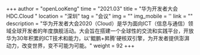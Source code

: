 +++
author = "openLooKeng"
time = "2021.03" 
title = "华为开发者大会HDC.Cloud " 
location = "深圳" 
tag = "会议"
img = "" 
img_mobile = ''
link = ""
description = "华为开发者大会2020（Cloud）是华为面向ICT（信息与通信）领域全球开发者的年度旗舰活动。大会旨在搭建一个全球性的交流和实践平台，开放华为30年积累的ICT技术和能力，以'鲲鹏+昇腾'硬核双引擎，为开发者提供澎湃动力，改变世界，变不可能为可能。"
weight = 92
+++
